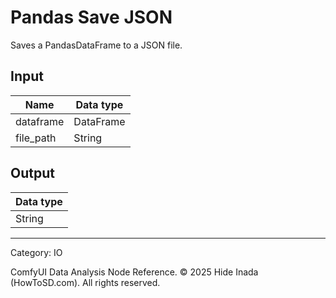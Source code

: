 # Pandas Save JSON
Saves a PandasDataFrame to a JSON file.

## Input
| Name | Data type |
|---|---|
| dataframe | DataFrame |
| file_path | String |

## Output
| Data type |
|---|
| String |

<HR>
Category: IO

ComfyUI Data Analysis Node Reference. © 2025 Hide Inada (HowToSD.com). All rights reserved.

